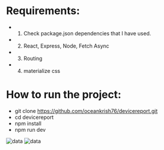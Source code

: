 
# Requirements:
* 1. Check package.json dependencies that I have used.
* 2. React, Express, Node, Fetch Async
* 3. Routing
* 4. materialize css

# How to run the project:

* git clone https://github.com/oceankrish76/devicereport.git
* cd devicereport
* npm install
* npm run dev
<img src="https://i.ibb.co/gTsNK8k/Screenshot-2020-11-23-at-13-36-33.png" alt="data">
<img src="https://i.ibb.co/16yZQgN/Screenshot-2020-11-23-at-11-43-44.png" alt="data">
